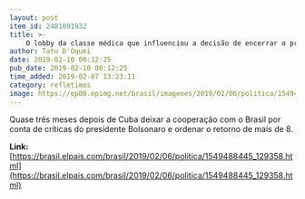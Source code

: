 ```yaml
---
layout: post
item_id: 2481091932
title: >-
    O lobby da classe médica que influenciou a decisão de encerrar o programa
author: Tatu D'Oquei
date: 2019-02-10 00:12:25
pub_date: 2019-02-10 00:12:25
time_added: 2019-02-07 13:23:11
category: refletimos
image: https://ep00.epimg.net/brasil/imagenes/2019/02/06/politica/1549488445_129358_1549490257_rrss_normal.jpg
---
```


Quase três meses depois de Cuba deixar a cooperação com o Brasil por conta de críticas do presidente Bolsonaro e ordenar o retorno de mais de 8.

**Link:** [https://brasil.elpais.com/brasil/2019/02/06/politica/1549488445_129358.html](https://brasil.elpais.com/brasil/2019/02/06/politica/1549488445_129358.html)

